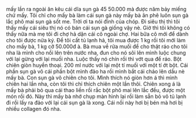 mấy lần ra ngoài ăn kêu cái dĩa sụn gà 45 50.000 mà được năm bảy miếng chứ mấy. Tôi chỉ cho mấy bà làm cái sụn gà này mấy bà ăn phê luôn sụn gà lắc phô mai sụn gà sốt me. Trời ơi ta nói đỉnh của chóp. Đi siêu thị thì tôi thấy mấy cái siêu thị nó có bán cái sụn gà giống vậy nè. Giờ thì tôi không có thấy nữa mà mẹ tôi đi chợ hả dặn cái cô ngoài chợ. Hai bữa cô mới để dành cho tôi được nửa ký. Để tôi cất tủ lạnh hả, tôi mua được 1 kg rồi tôi mới làm cho mấy bà, 1 kg cỡ 50.000đ à. Bà mua về rửa muối để cho thật ráo cho tôi nha là mình cho nồi lên trên nước nha, đun cho nó sôi lên mình luộc chung với lại gừng với lại muối nha. Luộc thấy nó chín rồi thì vớt qua để ráo. Bột chiên giòn huyền thoại. 200 ml nước với lại một tí muối với một tí ớt bột. Cái phần sụn gà vô cái phần bột mình đảo ha rồi mình bắt cái chảo lên dầu nè mấy bà. Con sụn gà vô chiên cho tôi. Mình thích nó giòn hơn á thì mình chiên hai lần nha, còn tôi thì chỉ thích chiên một lần thôi. Chiên xong á là mấy bà phải bỏ qua cái thao liền rồi rắc bột phô mai lên lắc đều, được một món rồi đó. Này thì mấy bà nhớ chụp màn hình lại rồi làm sẵn bỏ vô tủ lạnh đi rồi lấy ra đảo với lại cái sụn gà là xong. Cái nồi này hơi bị bén mà hơi bị nhiều collagen đó nha.